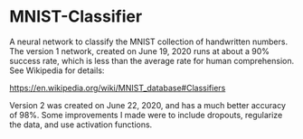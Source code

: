 # MNIST-Classifier
A neural network to classify the MNIST collection of handwritten numbers.
The version 1 network, created on June 19, 2020 runs at about a 90% success rate, 
which is less than the average rate for human comprehension. See Wikipedia for details:

https://en.wikipedia.org/wiki/MNIST_database#Classifiers

Version 2 was created on June 22, 2020, and has a much better accuracy of 98%. Some improvements
I made were to include dropouts, regularize the data, and use activation functions.
